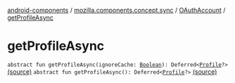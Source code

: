 [android-components](../../index.md) / [mozilla.components.concept.sync](../index.md) / [OAuthAccount](index.md) / [getProfileAsync](./get-profile-async.md)

# getProfileAsync

`abstract fun getProfileAsync(ignoreCache: `[`Boolean`](https://kotlinlang.org/api/latest/jvm/stdlib/kotlin/-boolean/index.html)`): Deferred<`[`Profile`](../-profile/index.md)`?>` [(source)](https://github.com/mozilla-mobile/android-components/blob/master/components/concept/sync/src/main/java/mozilla/components/concept/sync/OAuthAccount.kt#L30)
`abstract fun getProfileAsync(): Deferred<`[`Profile`](../-profile/index.md)`?>` [(source)](https://github.com/mozilla-mobile/android-components/blob/master/components/concept/sync/src/main/java/mozilla/components/concept/sync/OAuthAccount.kt#L31)